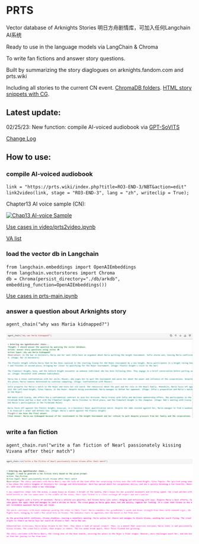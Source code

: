 # PRTS

Vector database of Arknights Stories 明日方舟剧情库，可加入任何Langchain AI系统

Ready to use in the language models via LangChain & Chroma

To write fan fictions and answer story questions.

Built by summarizing the story diaglogues on arknights.fandom.com and prts.wiki

Including all stories to the current CN event. [ChromaDB folders](https://github.com/TwilledWave/PRTS/tree/main/db). [HTML story snippets with CG](https://github.com/TwilledWave/PRTS/tree/main/summary_html). 

## Latest update:
02/25/23: New function: compile AI-voiced audiobook via [GPT-SoVITS](https://github.com/RVC-Boss/GPT-SoVITS)

[Change Log](https://github.com/TwilledWave/PRTS/blob/main/ChangeLog.md)

## How to use:

### compile AI-voiced audiobook 

```
link = "https://prts.wiki/index.php?title=RO3-END-3/NBT&action=edit"
link2video(link, stage = "RO3-END-3", lang = "zh", writeclip = True);
```

Chapter13 AI voice sample (CN):

[![Chap13 AI-voice Sample](https://img.youtube.com/vi/bqoaPeta0d8/0.jpg)](http://www.youtube.com/watch?v=bqoaPeta0d8 "Chapter13 AI voice sample (CN)")

[Use cases in video/prts2video.ipynb](https://github.com/TwilledWave/PRTS/blob/main/video/prts2video.ipynb)

[VA list](https://github.com/TwilledWave/PRTS/blob/main/video/voice.json)

### load the vector db in Langchain
```
from langchain.embeddings import OpenAIEmbeddings
from langchain.vectorstores import Chroma
db = Chroma(persist_directory="./db/arkdb", embedding_function=OpenAIEmbeddings())
```

[Use cases in prts-main.ipynb](https://github.com/TwilledWave/PRTS/blob/main/prts-main.ipynb)

### answer a question about Arknights story
```
agent_chain("why was Maria kidnapped?")
```

![alt text](https://github.com/TwilledWave/PRTS/blob/main/example/maria.jpg?raw=true)

### write a fan fiction
```
agent_chain.run("write a fan fiction of Nearl passionately kissing Vivana after their match")
```

![alt text](https://github.com/TwilledWave/PRTS/blob/main/example/fanfiction.jpg?raw=true)

